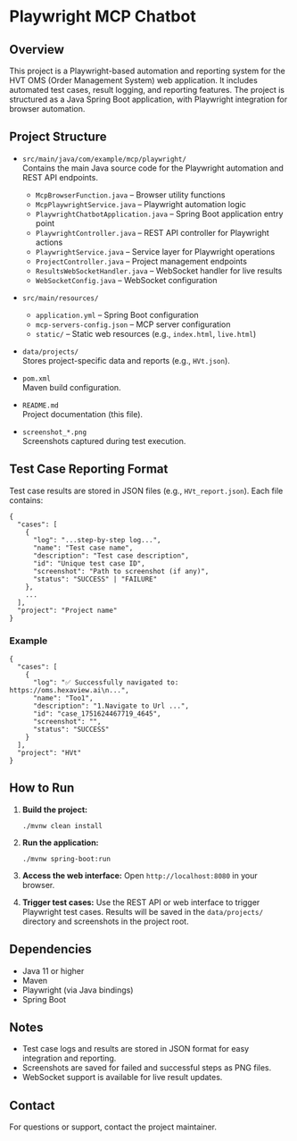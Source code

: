 # Playwright MCP Chatbot

## Overview
This project is a Playwright-based automation and reporting system for the HVT OMS (Order Management System) web application. It includes automated test cases, result logging, and reporting features. The project is structured as a Java Spring Boot application, with Playwright integration for browser automation.

## Project Structure

- `src/main/java/com/example/mcp/playwright/`  
  Contains the main Java source code for the Playwright automation and REST API endpoints.
  - `McpBrowserFunction.java` – Browser utility functions
  - `McpPlaywrightService.java` – Playwright automation logic
  - `PlaywrightChatbotApplication.java` – Spring Boot application entry point
  - `PlaywrightController.java` – REST API controller for Playwright actions
  - `PlaywrightService.java` – Service layer for Playwright operations
  - `ProjectController.java` – Project management endpoints
  - `ResultsWebSocketHandler.java` – WebSocket handler for live results
  - `WebSocketConfig.java` – WebSocket configuration

- `src/main/resources/`
  - `application.yml` – Spring Boot configuration
  - `mcp-servers-config.json` – MCP server configuration
  - `static/` – Static web resources (e.g., `index.html`, `live.html`)

- `data/projects/`  
  Stores project-specific data and reports (e.g., `HVt.json`).

- `pom.xml`  
  Maven build configuration.

- `README.md`  
  Project documentation (this file).

- `screenshot_*.png`  
  Screenshots captured during test execution.

## Test Case Reporting Format

Test case results are stored in JSON files (e.g., `HVt_report.json`). Each file contains:

```
{
  "cases": [
    {
      "log": "...step-by-step log...",
      "name": "Test case name",
      "description": "Test case description",
      "id": "Unique test case ID",
      "screenshot": "Path to screenshot (if any)",
      "status": "SUCCESS" | "FAILURE"
    },
    ...
  ],
  "project": "Project name"
}
```

### Example
```
{
  "cases": [
    {
      "log": "✅ Successfully navigated to: https://oms.hexaview.ai\n...",
      "name": "Too1",
      "description": "1.Navigate to Url ...",
      "id": "case_1751624467719_4645",
      "screenshot": "",
      "status": "SUCCESS"
    }
  ],
  "project": "HVt"
}
```

## How to Run

1. **Build the project:**
   ```
   ./mvnw clean install
   ```
2. **Run the application:**
   ```
   ./mvnw spring-boot:run
   ```
3. **Access the web interface:**
   Open `http://localhost:8080` in your browser.

4. **Trigger test cases:**
   Use the REST API or web interface to trigger Playwright test cases. Results will be saved in the `data/projects/` directory and screenshots in the project root.

## Dependencies
- Java 11 or higher
- Maven
- Playwright (via Java bindings)
- Spring Boot

## Notes
- Test case logs and results are stored in JSON format for easy integration and reporting.
- Screenshots are saved for failed and successful steps as PNG files.
- WebSocket support is available for live result updates.

## Contact
For questions or support, contact the project maintainer.
